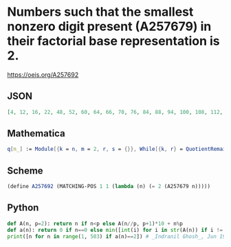 # Numbers such that the smallest nonzero digit present \(A257679\) in their factorial base representation is 2\.
https://oeis.org/A257692
## JSON
```JSON
[4, 12, 16, 22, 48, 52, 60, 64, 66, 70, 76, 84, 88, 94, 100, 108, 112, 118, 240, 244, 252, 256, 258, 262, 288, 292, 300, 304, 306, 310, 312, 316, 324, 328, 330, 334, 336, 340, 348, 352, 354, 358, 364, 372, 376, 382, 408, 412, 420, 424, 426, 430, 436, 444, 448, 454, 460, 468, 472, 478, 484, 492, 496, 502]
```
## Mathematica
```Mathematica
q[n_] := Module[{k = n, m = 2, r, s = {}}, While[{k, r} = QuotientRemainder[k, m]; k != 0|| r != 0, AppendTo[s, r]; m++]; !MemberQ[s, 1] && MemberQ[s, 2]]; Select[Range[500], q] (* _Amiram Eldar_, Feb 14 2024 *)
```
## Scheme
```Scheme
(define A257692 (MATCHING-POS 1 1 (lambda (n) (= 2 (A257679 n)))))
```
## Python
```Python
def A(n, p=2): return n if n<p else A(n//p, p+1)*10 + n%p
def a(n): return 0 if n==0 else min([int(i) for i in str(A(n)) if i !='0'])
print([n for n in range(1, 503) if a(n)==2]) # _Indranil Ghosh_, Jun 19 2017
```
